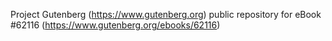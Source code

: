 Project Gutenberg (https://www.gutenberg.org) public repository for eBook #62116 (https://www.gutenberg.org/ebooks/62116)
